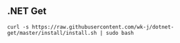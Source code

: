 ## .NET Get

```
curl -s https://raw.githubusercontent.com/wk-j/dotnet-get/master/install/install.sh | sudo bash
```